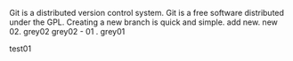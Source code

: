 Git is a distributed version control system.
Git is a free software distributed under the GPL.
Creating a new branch is quick and simple.
add new.
new 02.
grey02
grey02 - 01 .
grey01

test01
